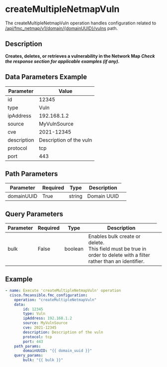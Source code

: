 # createMultipleNetmapVuln

The createMultipleNetmapVuln operation handles configuration related to [/api/fmc_netmap/v1/domain/{domainUUID}/vulns](/paths//api/fmc_netmap/v1/domain/{domain_uuid}/vulns.md) path.&nbsp;
## Description
**Creates, deletes, or retrieves a vulnerability in the Network Map _Check the response section for applicable examples (if any)._**

## Data Parameters Example
| Parameter | Value |
| --------- | -------- |
| id | 12345 |
| type | Vuln |
| ipAddress | 192.168.1.2 |
| source | MyVulnSource |
| cve | 2021-12345 |
| description | Description of the vuln |
| protocol | tcp |
| port | 443 |

## Path Parameters
| Parameter | Required | Type | Description |
| --------- | -------- | ---- | ----------- |
| domainUUID | True | string <td colspan=3> Domain UUID |

## Query Parameters
| Parameter | Required | Type | Description |
| --------- | -------- | ---- | ----------- |
| bulk | False | boolean <td colspan=3> Enables bulk create or delete. <br>This field must be true in order to delete with a filter rather than an identifier. |

## Example
```yaml
- name: Execute 'createMultipleNetmapVuln' operation
  cisco.fmcansible.fmc_configuration:
    operation: "createMultipleNetmapVuln"
    data:
        id: 12345
        type: Vuln
        ipAddress: 192.168.1.2
        source: MyVulnSource
        cve: 2021-12345
        description: Description of the vuln
        protocol: tcp
        port: 443
    path_params:
        domainUUID: "{{ domain_uuid }}"
    query_params:
        bulk: "{{ bulk }}"

```